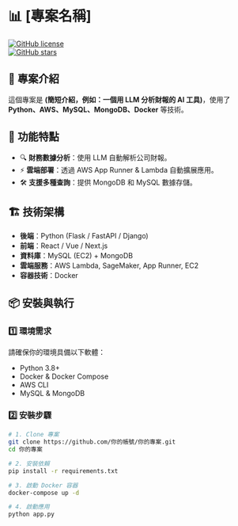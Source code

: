 # 📊 [專案名稱]
[![GitHub license](https://img.shields.io/badge/license-MIT-blue.svg)](LICENSE)  
[![GitHub stars](https://img.shields.io/github/stars/你的帳號/你的專案.svg)](https://github.com/你的帳號/你的專案/stargazers)

## 📖 專案介紹
這個專案是 **(簡短介紹，例如：一個用 LLM 分析財報的 AI 工具)**，使用了 **Python、AWS、MySQL、MongoDB、Docker** 等技術。

## 🚀 功能特點
- 🔍 **財務數據分析**：使用 LLM 自動解析公司財報。
- ⚡ **雲端部署**：透過 AWS App Runner & Lambda 自動擴展應用。
- 🛠 **支援多種查詢**：提供 MongoDB 和 MySQL 數據存儲。

## 🏗️ 技術架構
- **後端**：Python (Flask / FastAPI / Django)
- **前端**：React / Vue / Next.js
- **資料庫**：MySQL (EC2) + MongoDB
- **雲端服務**：AWS Lambda, SageMaker, App Runner, EC2
- **容器技術**：Docker

## 📦 安裝與執行
### 1️⃣ **環境需求**
請確保你的環境具備以下軟體：
- Python 3.8+
- Docker & Docker Compose
- AWS CLI
- MySQL & MongoDB

### 2️⃣ **安裝步驟**
```bash
# 1. Clone 專案
git clone https://github.com/你的帳號/你的專案.git
cd 你的專案

# 2. 安裝依賴
pip install -r requirements.txt

# 3. 啟動 Docker 容器
docker-compose up -d

# 4. 啟動應用
python app.py
